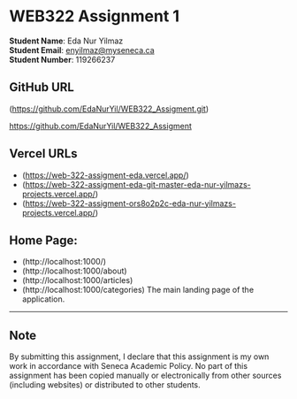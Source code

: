 # WEB322 Assignment 1

**Student Name**: Eda Nur Yilmaz  
**Student Email**: enyilmaz@myseneca.ca  
**Student Number**: 119266237  



## **GitHub URL**
(https://github.com/EdaNurYil/WEB322_Assigment.git)

https://github.com/EdaNurYil/WEB322_Assigment


## **Vercel URLs**
- (https://web-322-assigment-eda.vercel.app/)  
- (https://web-322-assigment-eda-git-master-eda-nur-yilmazs-projects.vercel.app/)  
- (https://web-322-assigment-ors8o2p2c-eda-nur-yilmazs-projects.vercel.app/)  

##  **Home Page**:
- (http://localhost:1000/)  
- (http://localhost:1000/about)
- (http://localhost:1000/articles)
- (http://localhost:1000/categories)
  The main landing page of the application. 

---

## **Note**

By submitting this assignment, I declare that this assignment is my own work in accordance with Seneca Academic Policy. No part of this assignment has been copied manually or electronically from other sources (including websites) or distributed to other students.